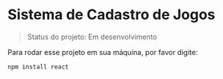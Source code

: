 <h1>Sistema de Cadastro de Jogos</h1>

> Status do projeto: Em desenvolvimento

 Para rodar esse projeto em sua máquina, por favor digite:
 
 ```
 npm install react
 ```
